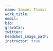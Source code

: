 ```yaml
---
name: Samuel Thomas
work_title:
email:
bio:
gravatar:
twitter:
headshot_image_path:
instructor: true
---
```

